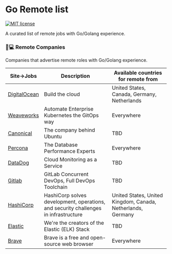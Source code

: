 # Go Remote list

[![MIT license](https://img.shields.io/badge/License-MIT-blue.svg)](https://lbesson.mit-license.org/)

A curated list of remote jobs with Go/Golang experience.

### 🌴💻️ Remote Companies

Companies that advertise remote roles with Go/Golang experience.

| Site->Jobs | Description | Available countries for remote from |
|-------|-----------|------------|
| [DigitalOcean](https://www.digitalocean.com/careers/) | Build the cloud | United States, Canada, Germany, Netherlands |
| [Weaveworks](https://www.weave.works/company/hiring/) | Automate Enterprise Kubernetes the GitOps way | Everywhere |
| [Canonical](https://canonical.com/careers) |The company behind Ubuntu | TBD |
| [Percona](https://www.percona.com/) |The Database Performance Experts | Everywhere |
| [DataDog](https://www.datadoghq.com/) |Cloud Monitoring as a Service | TBD |
| [Gitlab](https://about.gitlab.com/jobs/) |GitLab Concurrent DevOps, Full DevOps Toolchain‎ | TBD |
| [HashiCorp](https://www.hashicorp.com/jobs/) | HashiCorp solves development, operations, and security challenges in infrastructure | United States, United Kingdom, Canada, Netherlands, Germany |
| [Elastic](https://www.elastic.co/) | We're the creators of the Elastic (ELK) Stack‎ | TBD |
| [Brave](https://brave.com/careers/) | Brave is a free and open-source web browser | Everywhere |
